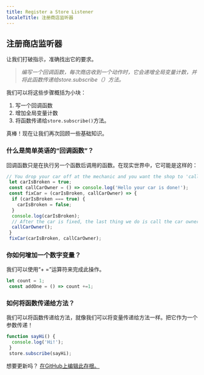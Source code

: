 ```yaml
---
title: Register a Store Listener
localeTitle: 注册商店监听器
---
```

## 注册商店监听器

让我们打破指示，准确找出它的要求。

> _编写一个回调函数，每次商店收到一个动作时，它会递增全局变量计数，并将此函数传递给store.subscribe（）方法。_

我们可以将这些步骤概括为小块：

1.  写一个回调函数
2.  增加全局变量计数
3.  将函数传递给`store.subscribe()`方法。

真棒！现在让我们再次回顾一些基础知识。

### 什么是简单英语的“回调函数”？

回调函数只是在执行另一个函数后调用的函数。在现实世界中，它可能是这样的：

```javascript
// You drop your car off at the mechanic and you want the shop to 'call you back' when your car is fixed. 
 let carIsBroken = true; 
 const callCarOwner = () => console.log('Hello your car is done!'); 
 const fixCar = (carIsBroken, callCarOwner) => { 
  if (carIsBroken === true) { 
    carIsBroken = false; 
  } 
  console.log(carIsBroken); 
  // After the car is fixed, the last thing we do is call the car owner - that's our 'callback function'. 
  callCarOwner(); 
 } 
 fixCar(carIsBroken, callCarOwner); 
```

### 你如何增加一个数字变量？

我们可以使用“+ =”运算符来完成此操作。

```javascript
let count = 1; 
 const addOne = () => count +=1; 
```

### 如何将函数传递给方法？

我们可以将函数传递给方法，就像我们可以将变量传递给方法一样。把它作为一个参数传递！

```javascript
function sayHi() { 
  console.log('Hi!'); 
 } 
 store.subscribe(sayHi); 
```

想要更新吗？ [在GitHub上编辑此存根。](https://github.com/freecodecamp/guides/tree/master/src/pages/certifications/front-end-libraries/redux/register-a-store-listener/index.md)